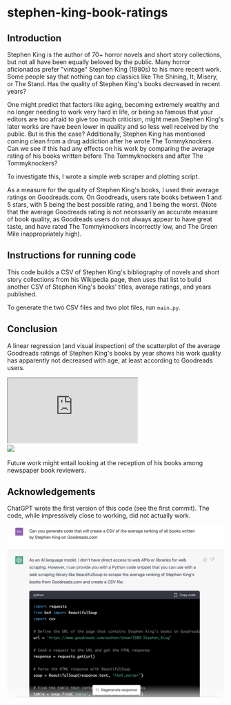 # stephen-king-book-ratings
## Introduction
Stephen King is the author of 70+ horror novels and short story collections, but not all have been equally beloved by the public. Many horror aficionados prefer "vintage" Stephen King (1980s) to his more recent work. Some people say that nothing can top classics like The Shining, It, Misery, or The Stand. Has the quality of Stephen King's books decreased in recent years?

One might predict that factors like aging, becoming extremely wealthy and no longer needing to work very hard in life, or being so famous that your editors are too afraid to give too much criticism, might mean Stephen King's later works are have been lower in quality and so less well received by the public. But is this the case? Additionally, Stephen King has mentioned coming clean from a drug addiction after he wrote The Tommyknockers. Can we see if this had any effects on his work by comparing the average rating of his books written before The Tommyknockers and after The Tommyknockers?

To investigate this, I wrote a simple web scraper and plotting script.

As a measure for the quality of Stephen King's books, I used their average ratings on Goodreads.com. On Goodreads, users rate books between 1 and 5 stars, with 5 being the best possible rating, and 1 being the worst. (Note that the average Goodreads rating is not necessarily an accurate measure of book quality, as Goodreads users do not always appear to have great taste, and have rated The Tommyknockers incorrectly low, and The Green Mile inappropriately high).



## Instructions for running code
This code builds a CSV of Stephen King's bibliography of novels and short story collections from his Wikipedia page, then uses that list to build another CSV of Stephen King's books' titles, average ratings, and years published.

To generate the two CSV files and two plot files, run `main.py`.



## Conclusion 

A linear regression (and visual inspection) of the scatterplot of the average Goodreads ratings of Stephen King's books by year shows his work quality has apparently not decreased with age, at least according to Goodreads users.

<iframe src="https://your-html-file-url"></iframe>

<div>
    <a href="https://plotly.com/~your_plotly_username/your_plotly_plot_id/" target="_blank">
        <img src="https://raw.githubusercontent.com/your_github_username/your_github_repository_name/main/path_to_your_html_file/plot.html">
    </a>
</div>

Future work might entail looking at the reception of his books among newspaper book reviewers.

## Acknowledgements

ChatGPT wrote the first version of this code (see the first commit). The code, while impressively close to working, did not actually work.

<img src="data/chatgpt.png" width = "600">
